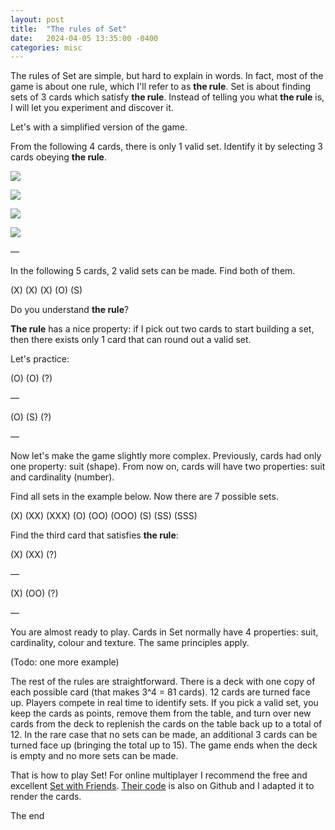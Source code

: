 ```yaml
---
layout: post
title:  "The rules of Set"
date:   2024-04-05 13:35:00 -0400
categories: misc
---
```



The rules of Set are simple, but hard to explain in words.
In fact, most of the game is about one rule, which I'll refer to as **the rule**.
Set is about finding sets of 3 cards which satisfy **the rule**.
Instead of telling you what **the rule** is, I will let you experiment and discover it.

Let's with a simplified version of the game.

From the following 4 cards, there is only 1 valid set.
Identify it by selecting 3 cards obeying **the rule**.

![]({{site.baseurl}}/images/set_cards/1_purple_filled_diamond.svg)

![]({{site.baseurl}}/images/set_cards/1_purple_filled_diamond.svg)

![]({{site.baseurl}}/images/set_cards/1_purple_filled_diamond.svg)

![]({{site.baseurl}}/images/set_cards/1_purple_filled_oval.svg)

—

In the following 5 cards, 2 valid sets can be made.
Find both of them.

(X) (X) (X) (O) (S)

Do you understand **the rule**?

**The rule** has a nice property: if I pick out two cards to start building a set, then there exists only 1 card that can round out a valid set.

Let's practice:

(O) (O) (?)

—

(O) (S) (?)

—

Now let's make the game slightly more complex.
Previously, cards had only one property: suit (shape).
From now on, cards will have two properties: suit and cardinality (number).

Find all sets in the example below.
Now there are 7 possible sets.

(X) (XX) (XXX)
(O) (OO) (OOO)
(S) (SS) (SSS)

Find the third card that satisfies **the rule**:

(X) (XX) (?)

—

(X) (OO) (?)

—

You are almost ready to play.
Cards in Set normally have 4 properties: suit, cardinality, colour and texture.
The same principles apply.

(Todo: one more example)

The rest of the rules are straightforward.
There is a deck with one copy of each possible card (that makes 3^4 = 81 cards).
12 cards are turned face up.
Players compete in real time to identify sets.
If you pick a valid set, you keep the cards as points, remove them from the table, and turn over new cards from the deck to replenish the cards on the table back up to a total of 12.
In the rare case that no sets can be made, an additional 3 cards can be turned face up (bringing the total up to 15).
The game ends when the deck is empty and no more sets can be made.

That is how to play Set!
For online multiplayer I recommend the free and excellent [Set with Friends](https://setwithfriends.com).
[Their code](https://github.com/ekzhang/setwithfriends) is also on Github and I adapted it to render the cards.

The end
